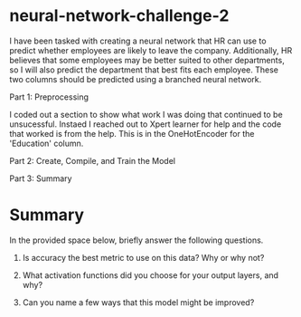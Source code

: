 # neural-network-challenge-2

I have been tasked with creating a neural network that HR can use to predict whether employees are likely to leave the company. Additionally, HR believes that some employees may be better suited to other departments, so I will also predict the department that best fits each employee. These two columns should be predicted using a branched neural network.


Part 1: Preprocessing

I coded out a section to show what work I was doing that continued to be unsucessful. Instaed I reached out to Xpert learner for help and the code that worked is from the help. This is in the OneHotEncoder for the 'Education' column. 

Part 2: Create, Compile, and Train the Model

Part 3: Summary


# Summary

In the provided space below, briefly answer the following questions.

1. Is accuracy the best metric to use on this data? Why or why not?

2. What activation functions did you choose for your output layers, and why?

3. Can you name a few ways that this model might be improved?
